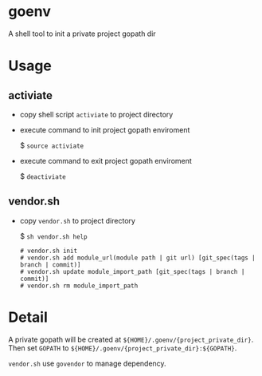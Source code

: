 # goenv
A shell tool to init a private project gopath dir

# Usage

## activiate

* copy shell script `activiate` to project directory
* execute command to init project gopath enviroment

	$ `source activiate`

* execute command to exit project gopath enviroment

	$ `deactiviate`

## vendor.sh

* copy `vendor.sh` to project directory

	$ `sh vendor.sh help`

	```
	# vendor.sh init
	# vendor.sh add module_url(module path | git url) [git_spec(tags | branch | commit)]
	# vendor.sh update module_import_path [git_spec(tags | branch | commit)]
	# vendor.sh rm module_import_path
	```

# Detail

A private gopath will be created at `${HOME}/.goenv/{project_private_dir}`.
Then set `GOPATH` to `${HOME}/.goenv/{project_private_dir}:${GOPATH}`.

`vendor.sh` use `govendor` to manage dependency.